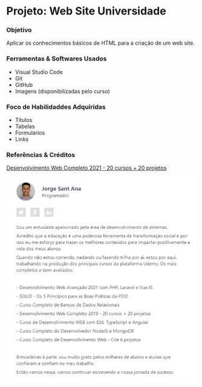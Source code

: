 # Projeto: Web Site Universidade

### Objetivo

Aplicar os conhecimentos básicos de HTML para a criação de um web site.

### Ferramentas & Softwares Usados

 - Visual Studio Code
 - Git 
 - GitHub
 - Imagens (disponibilizadas pelo curso)

### Foco de Habilidaddes Adquiridas

* Títulos
* Tabelas
* Formularios
* Links

### Referências & Créditos

[Desenvolvimento Web Completo 2021 - 20 cursos + 20 projetos](https://www.udemy.com/share/101WqG2@PW5KVFhYTlIJekRCO2JOVBRu/)

<p>
	<img src="fotos/prof.png">
</p>



